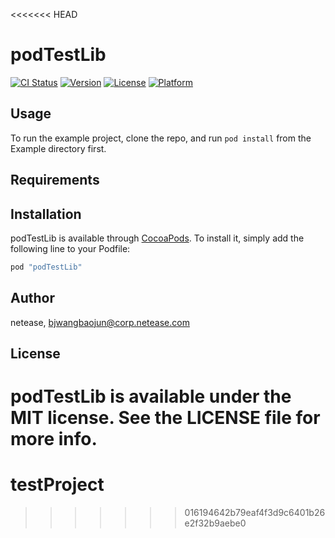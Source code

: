 <<<<<<< HEAD
# podTestLib

[![CI Status](http://img.shields.io/travis/netease/podTestLib.svg?style=flat)](https://travis-ci.org/netease/podTestLib)
[![Version](https://img.shields.io/cocoapods/v/podTestLib.svg?style=flat)](http://cocoapods.org/pods/podTestLib)
[![License](https://img.shields.io/cocoapods/l/podTestLib.svg?style=flat)](http://cocoapods.org/pods/podTestLib)
[![Platform](https://img.shields.io/cocoapods/p/podTestLib.svg?style=flat)](http://cocoapods.org/pods/podTestLib)

## Usage

To run the example project, clone the repo, and run `pod install` from the Example directory first.

## Requirements

## Installation

podTestLib is available through [CocoaPods](http://cocoapods.org). To install
it, simply add the following line to your Podfile:

```ruby
pod "podTestLib"
```

## Author

netease, bjwangbaojun@corp.netease.com

## License

podTestLib is available under the MIT license. See the LICENSE file for more info.
=======
# testProject
>>>>>>> 016194642b79eaf4f3d9c6401b26e2f32b9aebe0
